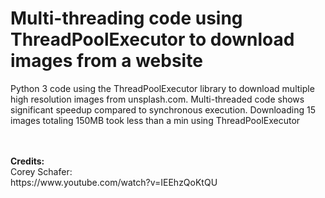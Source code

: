 # Multi-threading code using ThreadPoolExecutor to download images from a website
<p>
Python 3 code using the ThreadPoolExecutor library to download multiple high resolution images from unsplash.com.
Multi-threaded code shows significant speedup compared to synchronous execution.
Downloading 15 images totaling 150MB took less than a min using ThreadPoolExecutor
</p>
<br />
<br />
<b>Credits:</b>
<br />
Corey Schafer:
<br />
https://www.youtube.com/watch?v=IEEhzQoKtQU
